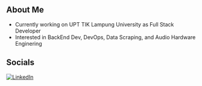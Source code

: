 ## About Me

- Currently working on UPT TIK Lampung University as Full Stack Developer
- Interested in BackEnd Dev, DevOps, Data Scraping, and Audio Hardware Enginering

## Socials
[![LinkedIn](https://img.shields.io/badge/LinkedIn-%230077B5.svg?logo=linkedin&logoColor=white)](https://linkedin.com/in/tegar-pambudi) 
